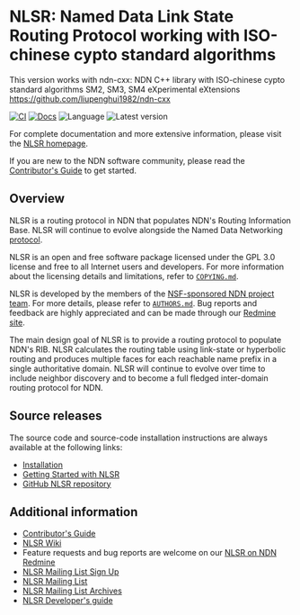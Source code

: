 # NLSR: Named Data Link State Routing Protocol working with ISO-chinese cypto standard algorithms

This version works with ndn-cxx: NDN C++ library with ISO-chinese cypto standard algorithms SM2, SM3, SM4 eXperimental eXtensions
https://github.com/liupenghui1982/ndn-cxx

[![CI](https://github.com/named-data/NLSR/actions/workflows/ci.yml/badge.svg)](https://github.com/named-data/NLSR/actions/workflows/ci.yml)
[![Docs](https://github.com/named-data/NLSR/actions/workflows/docs.yml/badge.svg)](https://github.com/named-data/NLSR/actions/workflows/docs.yml)
![Language](https://img.shields.io/badge/C%2B%2B-14-blue)
![Latest version](https://img.shields.io/github/v/tag/named-data/NLSR?label=Latest%20version)

For complete documentation and more extensive information,
please visit the [NLSR homepage](https://named-data.net/doc/NLSR/current/).

If you are new to the NDN software community, please read the
[Contributor's Guide](https://github.com/named-data/.github/blob/master/CONTRIBUTING.md)
to get started.

## Overview

NLSR is a routing protocol in NDN that populates NDN's Routing Information Base.
NLSR will continue to evolve alongside the Named Data Networking
[protocol](https://named-data.net/doc/NDN-packet-spec/current/).

NLSR is an open and free software package licensed under the GPL 3.0 license and free to
all Internet users and developers.  For more information about the licensing details and
limitations, refer to [`COPYING.md`](COPYING.md).

NLSR is developed by the members of the [NSF-sponsored NDN project team](https://named-data.net/project/participants/).
For more details, please refer to [`AUTHORS.md`](AUTHORS.md).
Bug reports and feedback are highly appreciated and can be made through our
[Redmine site](https://redmine.named-data.net/projects/nlsr/issues).

The main design goal of NLSR is to provide a routing protocol to populate NDN's RIB.
NLSR calculates the routing table using link-state or hyperbolic routing and produces
multiple faces for each reachable name prefix in a single authoritative domain. NLSR
will continue to evolve over time to include neighbor discovery and to become a full
fledged inter-domain routing protocol for NDN.

## Source releases

The source code and source-code installation instructions are always available at
the following links:

- [Installation](https://named-data.net/doc/NLSR/current/INSTALL.html)
- [Getting Started with NLSR](https://named-data.net/doc/NLSR/current/GETTING-STARTED.html)
- [GitHub NLSR repository](https://github.com/named-data/NLSR)

## Additional information

- [Contributor's Guide](https://github.com/named-data/.github/blob/master/CONTRIBUTING.md)
- [NLSR Wiki](https://redmine.named-data.net/projects/nlsr/wiki/)
- Feature requests and bug reports are welcome on our
  [NLSR on NDN Redmine](https://redmine.named-data.net/projects/nlsr/issues)
- [NLSR Mailing List Sign Up](https://listserv.memphis.edu/scripts/wa.exe?GETPW1)
- [NLSR Mailing List](https://listserv.memphis.edu/scripts/wa.exe?SUBED1=NLSR-HELP-L&A=1)
- [NLSR Mailing List Archives](https://listserv.memphis.edu/scripts/wa.exe?A0=NLSR-HELP-L)
- [NLSR Developer's guide](https://github.com/named-data/NLSR/blob/developers-guide/NLSR-Developers-Guide.pdf)
